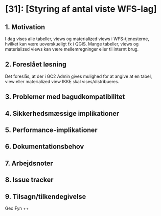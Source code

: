 # [31]: [Styring af antal viste WFS-lag]

## 1. Motivation

I dag vises alle tabeller, views og materialized views i WFS-tjenesterne, hvilket kan være uoverskueligt fx i QGIS.
Mange tabeller, views og materialized views kan være mellemregninger eller til internt brug.

## 2. Foreslået løsning

Det foreslås, at der i GC2 Admin gives mulighed for at angive at en tabel, view eller materialized view IKKE skal vises/distribueres.

## 3. Problemer med bagudkompatibilitet

## 4. Sikkerhedsmæssige implikationer

## 5. Performance-implikationer

## 6. Dokumentationsbehov

## 7. Arbejdsnoter

## 8. Issue tracker  

## 9. Tilsagn/tilkendegivelse
Geo Fyn ++
